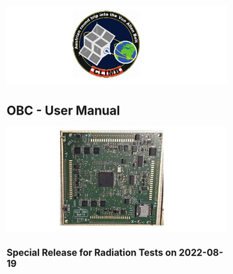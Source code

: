 ![](pic/climb.jpg)

#                     OBC - User Manual


![](pic/obc.jpg)

##	Special Release for Radiation Tests on 2022-08-19
 
